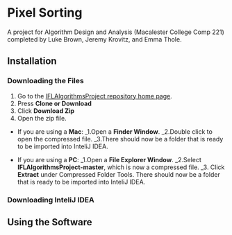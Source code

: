 # Pixel Sorting 

A project for Algorithm Design and Analysis (Macalester College Comp 221) completed by Luke Brown, Jeremy Krovitz, and Emma Thole. 

## Installation

### Downloading the Files
1. Go to the [IFLAlgorithmsProject repository home page](https://github.com/jkrovitz/IFLAlgorithmsProject). 
2. Press **Clone or Download**
3. Click **Download Zip**
4. Open the zip file. 
  - If you are using a **Mac**:
    _1.Open a **Finder Window**. 
    _2.Double click to open the compressed file. 
    _3.There should now be a folder that is ready to be imported into InteliJ IDEA. 
   
  - If you are using a **PC**:
    _1.Open a **File Explorer Window**. 
    _2.Select **IFLAlgorithmsProject-master**, which is now a compressed file. 
    _3. Click **Extract** under Compressed Folder Tools. There should now be a folder that is ready to be imported into InteliJ IDEA. 

### Downloading InteliJ IDEA

## Using the Software
